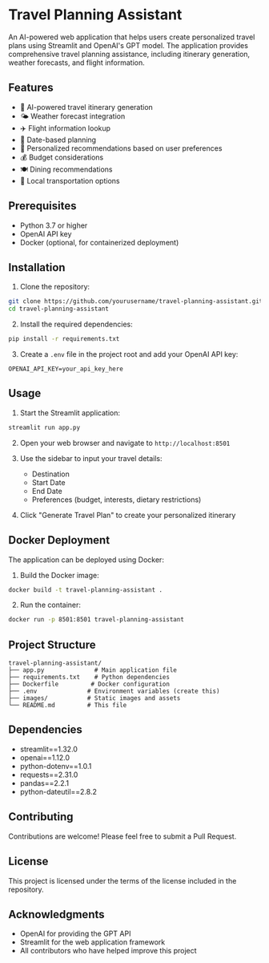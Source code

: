 # Travel Planning Assistant

An AI-powered web application that helps users create personalized travel plans using Streamlit and OpenAI's GPT model. The application provides comprehensive travel planning assistance, including itinerary generation, weather forecasts, and flight information.

## Features

- 🤖 AI-powered travel itinerary generation
- 🌤️ Weather forecast integration
- ✈️ Flight information lookup
- 📅 Date-based planning
- 🎯 Personalized recommendations based on user preferences
- 💰 Budget considerations
- 🍽️ Dining recommendations
- 🚗 Local transportation options

## Prerequisites

- Python 3.7 or higher
- OpenAI API key
- Docker (optional, for containerized deployment)

## Installation

1. Clone the repository:
```bash
git clone https://github.com/yourusername/travel-planning-assistant.git
cd travel-planning-assistant
```

2. Install the required dependencies:
```bash
pip install -r requirements.txt
```

3. Create a `.env` file in the project root and add your OpenAI API key:
```
OPENAI_API_KEY=your_api_key_here
```

## Usage

1. Start the Streamlit application:
```bash
streamlit run app.py
```

2. Open your web browser and navigate to `http://localhost:8501`

3. Use the sidebar to input your travel details:
   - Destination
   - Start Date
   - End Date
   - Preferences (budget, interests, dietary restrictions)

4. Click "Generate Travel Plan" to create your personalized itinerary

## Docker Deployment

The application can be deployed using Docker:

1. Build the Docker image:
```bash
docker build -t travel-planning-assistant .
```

2. Run the container:
```bash
docker run -p 8501:8501 travel-planning-assistant
```

## Project Structure

```
travel-planning-assistant/
├── app.py              # Main application file
├── requirements.txt    # Python dependencies
├── Dockerfile         # Docker configuration
├── .env              # Environment variables (create this)
├── images/           # Static images and assets
└── README.md         # This file
```

## Dependencies

- streamlit==1.32.0
- openai==1.12.0
- python-dotenv==1.0.1
- requests==2.31.0
- pandas==2.2.1
- python-dateutil==2.8.2

## Contributing

Contributions are welcome! Please feel free to submit a Pull Request.

## License

This project is licensed under the terms of the license included in the repository.

## Acknowledgments

- OpenAI for providing the GPT API
- Streamlit for the web application framework
- All contributors who have helped improve this project 